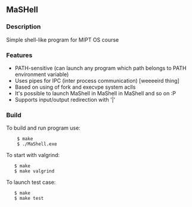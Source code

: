 ## MaSHell

### Description

Simple shell-like program for MIPT OS course

### Features

* PATH-sensitive (can launch any program which path belongs to PATH environment variable)
* Uses pipes for IPC (inter process communication) [weeeeird thing]
* Based on using of fork and execvpe system aclls
* It's possible to launch MaShell in MaShell in MaShell and so on :P
* Supports input/output redirection with '|'

### Build

To build and run program use:

```
    $ make
    $ ./MaShell.exe
```

To start with valgrind:
```
   $ make
   $ make valgrind
```

To launch test case:
```
   $ make
   $ make test
```